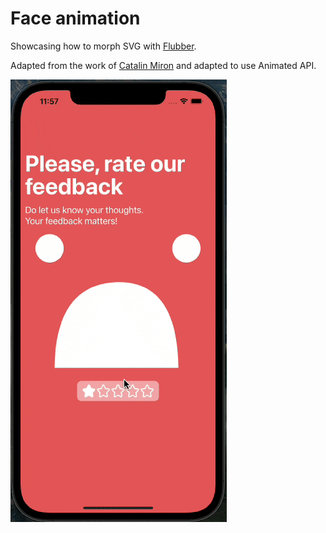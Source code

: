 # Face animation

Showcasing how to morph SVG with [Flubber](https://github.com/veltman/flubber).

Adapted from the work of [Catalin Miron](https://github.com/catalinmiron/react-native-morph-svg-gradient) and adapted to use Animated API.

![Animated face](./example.gif)
